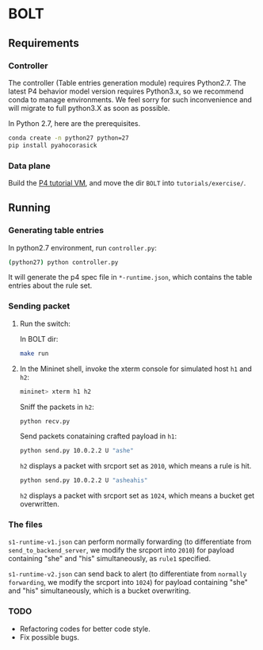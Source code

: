 # BOLT

## Requirements

### Controller

The controller (Table entries generation module) requires Python2.7. The latest P4 behavior model version requires Python3.x, so we recommend conda to manage environments. We feel sorry for such inconvenience and will migrate to full python3.X as soon as possible.

In Python 2.7, here are the prerequisites.

```bash
conda create -n python27 python=27 
pip install pyahocorasick 
```

### Data plane

Build the [P4 tutorial VM]("https://github.com/p4lang/tutorials"), and move the dir `BOLT` into `tutorials/exercise/`.

## Running

### Generating table entries

In python2.7 environment, run `controller.py`:

```bash
(python27) python controller.py
```

It will generate the p4 spec file in `*-runtime.json`, which contains the table entries about the rule set.

### Sending packet

1. Run the switch:

    In BOLT dir:

    ```bash
    make run
    ```

2. In the Mininet shell, invoke the xterm console for simulated host  `h1` and `h2`:

    ```bash
    mininet> xterm h1 h2
    ```

    Sniff the packets in `h2`:

    ```bash
    python recv.py
    ```

    Send packets conataining crafted payload in `h1`:

    ```bash
    python send.py 10.0.2.2 U "ashe"
    ```

    `h2` displays a packet with srcport set as `2010`, which means a rule is hit.

    ```bash
    python send.py 10.0.2.2 U "asheahis"
    ```

    `h2` displays a packet with srcport set as `1024`, which means a bucket get overwritten.

### The files

`s1-runtime-v1.json` can perform normally forwarding (to differentiate from `send_to_backend_server`, we modify the srcport into `2010`) for payload containing "she" and "his" simultaneously, as `rule1` specified.

`s1-runtime-v2.json` can send back to alert (to differentiate from `normally forwarding`, we modify the srcport into `1024`) for payload containing "she" and "his" simultaneously, which is a bucket overwriting.

### TODO

* Refactoring codes for better code style.
* Fix possible bugs.

